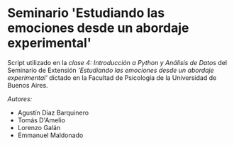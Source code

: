 # Seminario 'Estudiando las emociones desde un abordaje experimental'

Script utilizado en la _clase 4: Introducción a Python y Análisis de Datos_ del Seminario de Extensión _'Estudiando las emociones desde un abordaje experimental'_ dictado en la Facultad de Psicología de la Universidad de Buenos Aires.

*Autores:*
- Agustín Díaz Barquinero
- Tomás D'Amelio
- Lorenzo Galán
- Emmanuel Maldonado
